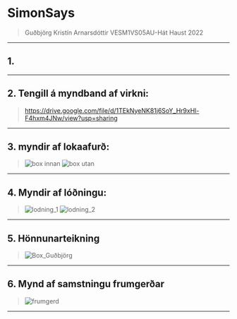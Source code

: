 # SimonSays
>Guðbjörg Kristín Arnarsdóttir
>VESM1VS05AU-Hát
>Haust 2022
---
## 1.
>
---
## 2. Tengill á myndband af virkni:
> https://drive.google.com/file/d/1TEkNyeNK81j6SoY_Hr9xHl-F4hxm4JNw/view?usp=sharing
---
## 3. myndir af lokaafurð:
> ![box innan](https://user-images.githubusercontent.com/111804480/192513675-8b4aa8b6-d5f7-488a-a63a-de8150a93511.png)
![box utan](https://user-images.githubusercontent.com/111804480/192513690-d5f583fc-4e9f-4f09-bdd3-c545428f40b2.png)
---
## 4. Myndir af lóðningu:
> ![lodning_1](https://user-images.githubusercontent.com/111804480/192513685-cf2fe193-1f42-45ff-a178-4bf88f90148e.png)
![lodning_2](https://user-images.githubusercontent.com/111804480/192513689-40212464-bb6c-47e4-8f2f-a07723a44a2a.png)
---
## 5. Hönnunarteikning
>![Box_Guðbjörg](https://user-images.githubusercontent.com/111804480/192514371-d909d7f1-5bb4-47ba-9f61-549262910c6c.svg)
---
## 6. Mynd af samstningu frumgerðar
>![frumgerd](https://user-images.githubusercontent.com/111804480/192513682-0e316f02-6103-46a8-b2d6-7c3d7613c569.png)
---
